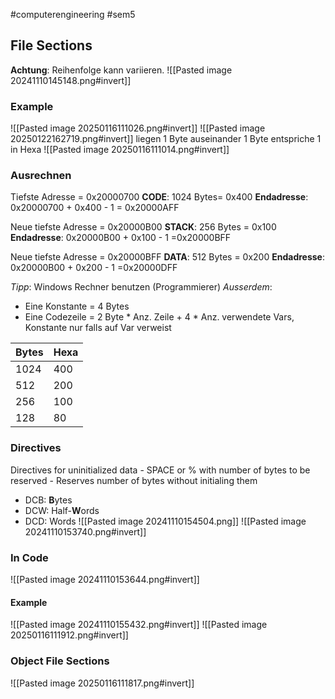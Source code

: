 #computerengineering #sem5
## File Sections
**Achtung**: Reihenfolge kann variieren.
![[Pasted image 20241110145148.png#invert]]
### Example
![[Pasted image 20250116111026.png#invert]]
![[Pasted image 20250122162719.png#invert]]
liegen 1 Byte auseinander
1 Byte entspriche 1 in Hexa
![[Pasted image 20250116111014.png#invert]]
### Ausrechnen

Tiefste Adresse = 0x20000700
**CODE**: 1024 Bytes= 0x400
**Endadresse**: 0x20000700 + 0x400 - 1 = 0x20000AFF

Neue tiefste Adresse = 0x20000B00
**STACK**: 256 Bytes = 0x100
**Endadresse**: 0x20000B00 + 0x100 - 1 =0x20000BFF

Neue tiefste Adresse = 0x20000BFF
**DATA**: 512 Bytes = 0x200
**Endadresse**: 0x20000B00 + 0x200 - 1 =0x20000DFF

*Tipp*: Windows Rechner benutzen (Programmierer)
*Ausserdem*: 
- Eine Konstante = 4 Bytes
- Eine Codezeile = 2 Byte * Anz. Zeile + 4 * Anz. verwendete Vars, Konstante nur falls auf Var verweist

| Bytes | Hexa |
| ----- | ---- |
| 1024  | 400  |
| 512   | 200  |
| 256   | 100  |
| 128   | 80   |
### Directives
Directives for uninitialized data
	- SPACE or % with number of bytes to be reserved - Reserves number of bytes without initialing them
- DCB: **B**ytes
- DCW: Half-**W**ords
- DCD: Words
![[Pasted image 20241110154504.png]]
![[Pasted image 20241110153740.png#invert]]
### In Code
![[Pasted image 20241110153644.png#invert]]
#### Example
![[Pasted image 20241110155432.png#invert]]
![[Pasted image 20250116111912.png#invert]]
### Object File Sections
![[Pasted image 20250116111817.png#invert]]
